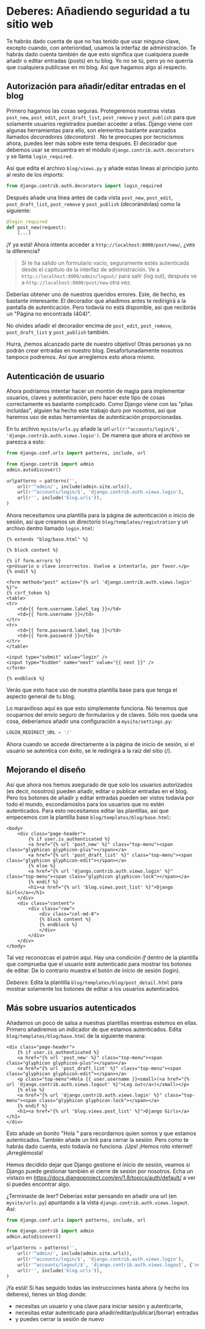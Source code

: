 # Deberes: Añadiendo seguridad a tu sitio web

Te habrás dado cuenta de que no has tenido que usar ninguna clave, excepto cuando, con anterioridad, usamos la interfaz de administración. Te habrás dado cuenta también de que esto significa que cualquiera puede añadir o editar entradas (posts) en tu blog. Yo no se tú, pero yo no querría que cualquiera publicase en mi blog. Así que hagamos algo al respecto.

## Autorización para añadir/editar entradas en el blog

Primero hagamos las cosas seguras. Protegeremos nuestras vistas `post_new`, `post_edit`, `post_draft_list`, `post_remove` y `post_publish` para que solamente usuarios registrados puedan acceder a ellas. Django viene con algunas herramientas para ello, son elementos bastante avanzados llamados _decoradores_ (_decorators_) . No te preocupes por tecnicismos ahora, puedes leer más sobre este tema después. El decorador que debemos usar se encuentra en el módulo `django.contrib.auth.decorators` y se llama `login_required`.

Así que edita el archivo `blog/views.py` y añade estas líneas al principio junto al resto de los _imports_:

```python
from django.contrib.auth.decorators import login_required
```

Después añade una línea antes de cada vista `post_new`, `post_edit`, `post_draft_list`, `post_remove` y `post_publish` (decorándolas) como la siguiente:

```python
@login_required
def post_new(request):
    [...]
```

¡Y ya está! Ahora intenta acceder a `http://localhost:8000/post/new/`, ¿ves la diferencia?

> Si te ha salido un formulario vacío, seguramente estés autenticada desde el capítulo de la interfaz de administración. Ve a `http://localhost:8000/admin/logout/` para salir (log out), después ve a `http://localhost:8000/post/new` otra vez.

Deberías obtener uno de nuestros queridos errores. Este, de hecho, es bastante interesante: El decorador que añadimos antes te redirigirá a la pantalla de autenticación. Pero todavía no está disponible, así que recibirás un "Página no encontrada (404)".

No olvides añadir el decorador encima de `post_edit`, `post_remove`, `post_draft_list` y `post_publish` también.

Hurra, ¡hemos alcanzado parte de nuestro objetivo! Otras personas ya no podrán crear entradas en nuestro blog. Desafortunadamente nosotros tampoco podremos. Así que arreglemos esto ahora mismo.

## Autenticación de usuario

Ahora podríamos intentar hacer un montón de magia para implementar usuarios, claves y autenticación, pero hacer este tipo de cosas correctamente es bastante complicado. Como Django viene con las "pilas incluidas", alguien ha hecho este trabajo duro por nosotros, así que haremos uso de estas herramientas de autenticación proporcionadas.

En tu archivo `mysite/urls.py` añade la url `url(r'^accounts/login/$', 'django.contrib.auth.views.login')`. De manera que ahora el archivo se parezca a esto:

```python
from django.conf.urls import patterns, include, url

from django.contrib import admin
admin.autodiscover()

urlpatterns = patterns('',
    url(r'^admin/', include(admin.site.urls)),
    url(r'^accounts/login/$', 'django.contrib.auth.views.login'),
    url(r'', include('blog.urls')),
)
```

Ahora necesitamos una plantilla para la página de autenticación o inicio de sesión, así que creamos un directorio `blog/templates/registration` y un archivo dentro llamado `login.html`:

```django
{% extends "blog/base.html" %}

{% block content %}

{% if form.errors %}
<p>Usuario o clave incorrectos. Vuelve a intentarlo, por favor.</p>
{% endif %}

<form method="post" action="{% url 'django.contrib.auth.views.login' %}">
{% csrf_token %}
<table>
<tr>
    <td>{{ form.username.label_tag }}</td>
    <td>{{ form.username }}</td>
</tr>
<tr>
    <td>{{ form.password.label_tag }}</td>
    <td>{{ form.password }}</td>
</tr>
</table>

<input type="submit" value="login" />
<input type="hidden" name="next" value="{{ next }}" />
</form>

{% endblock %}
```

Verás que esto hace uso de nuestra plantilla base para que tenga el aspecto general de tu blog.

Lo maravilloso aquí es que esto simplemente funciona. No tenemos que ocuparnos del envío seguro de formularios y de claves. Sólo nos queda una cosa, deberíamos añadir una configuración a `mysite/settings.py`:

```python
LOGIN_REDIRECT_URL = '/'
```

Ahora cuando se accede directamente a la página de inicio de sesión, si el usuario se autentica con éxito, se le redirigirá a la raíz del sitio (/).

## Mejorando el diseño

Así que ahora nos hemos asegurado de que solo los usuarios autorizados (es decir, nosotros) pueden añadir, editar o publicar entradas en el blog. Pero los botones de añadir y editar entradas pueden ser vistos todavía por todo el mundo, escondámoslos para los usuarios que no estén autenticados. Para esto necesitamos editar las plantillas, así que empecemos con la plantilla base `blog/templates/blog/base.html`:

```django
<body>
    <div class="page-header">
        {% if user.is_authenticated %}
        <a href="{% url 'post_new' %}" class="top-menu"><span class="glyphicon glyphicon-plus"></span></a>
        <a href="{% url 'post_draft_list' %}" class="top-menu"><span class="glyphicon glyphicon-edit"></span></a>
        {% else %}
        <a href="{% url 'django.contrib.auth.views.login' %}" class="top-menu"><span class="glyphicon glyphicon-lock"></span></a>
        {% endif %}
        <h1><a href="{% url 'blog.views.post_list' %}">Django Girls</a></h1>
    </div>
    <div class="content">
        <div class="row">
            <div class="col-md-8">
            {% block content %}
            {% endblock %}
            </div>
        </div>
    </div>
</body>
```

Tal vez reconozcas el patrón aquí. Hay una condición _if_ dentro de la plantilla que comprueba que el usuario esté autenticado para mostrar los botones de editar. De lo contrario muestra el botón de inicio de sesión (login).

*Deberes*: Edita la plantilla `blog/templates/blog/post_detail.html` para mostrar solamente los botones de editar a los usuarios autenticados.

## Más sobre usuarios autenticados

Añadamos un poco de salsa a nuestras plantillas mientras estemos en ellas. Primero añadiremos un indicador de que estamos autenticados. Edita `blog/templates/blog/base.html` de la siguiente manera:

```django
<div class="page-header">
    {% if user.is_authenticated %}
    <a href="{% url 'post_new' %}" class="top-menu"><span class="glyphicon glyphicon-plus"></span></a>
    <a href="{% url 'post_draft_list' %}" class="top-menu"><span class="glyphicon glyphicon-edit"></span></a>
    <p class="top-menu">Hola {{ user.username }}<small>(<a href="{% url 'django.contrib.auth.views.logout' %}">Log out</a>)</small></p>
    {% else %}
    <a href="{% url 'django.contrib.auth.views.login' %}" class="top-menu"><span class="glyphicon glyphicon-lock"></span></a>
    {% endif %}
    <h1><a href="{% url 'blog.views.post_list' %}">Django Girls</a></h1>
</div>
```

Esto añade un bonito "Hola <nombre-de-usuario>" para recordarnos quien somos y que estamos autenticados. También añade un link para cerrar la sesión. Pero como te habrás dado cuenta, esto todavía no funciona. ¡Ups! ¡Hemos roto internet! ¡Arreglémosla!

Hemos decidido dejar que Django gestione el inicio de sesión, veamos si Django puede gestionar también el cierre de sesión por nosotros. Echa un vistazo en https://docs.djangoproject.com/en/1.8/topics/auth/default/ a ver si puedes encontrar algo.

¿Terminaste de leer? Deberías estar pensando en añadir una url (en `mysite/urls.py`) apuntando a la vista `django.contrib.auth.views.logout`. Así:

```python
from django.conf.urls import patterns, include, url

from django.contrib import admin
admin.autodiscover()

urlpatterns = patterns('',
    url(r'^admin/', include(admin.site.urls)),
    url(r'^accounts/login/$', 'django.contrib.auth.views.login'),
    url(r'^accounts/logout/$', 'django.contrib.auth.views.logout', {'next_page': '/'}),
    url(r'', include('blog.urls')),
)
```

¡Ya está! Si has seguido todas las instrucciones hasta ahora (y hecho los deberes), tienes un blog donde:

 - necesitas un usuario y una clave para iniciar sesión y autenticarte,
 - necesitas estar autenticado para añadir/editar/publicar(/borrar) entradas
 - y puedes cerrar la sesión de nuevo

